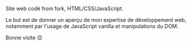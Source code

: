 Site web codé from fork, HTML/CSS/JavaScript.

Le but est de donner un aperçu de mon expertise de développement web, notamment par l'usage de JavaScript vanilla et manipulations du DOM.

Bonne visite 😊
